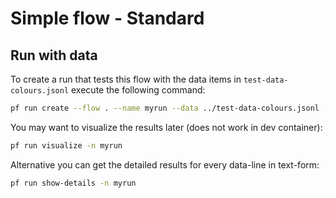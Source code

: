 # Simple flow - Standard

## Run with data

To create a run that tests this flow with the data items in `test-data-colours.jsonl` execute the following command:

```sh
pf run create --flow . --name myrun --data ../test-data-colours.jsonl --column-mapping colour='${data.colour}'
```

You may want to visualize the results later (does not work in dev container):

```sh
pf run visualize -n myrun
```

Alternative you can get the detailed results for every data-line in text-form:

```sh
pf run show-details -n myrun
```